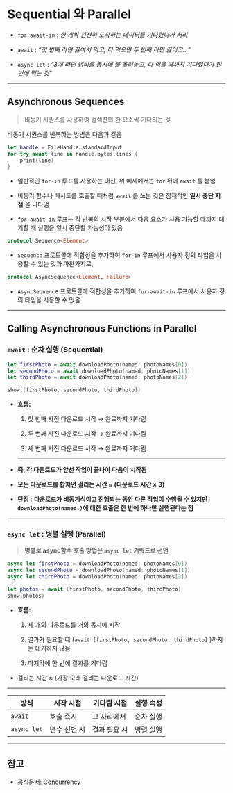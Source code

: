 # Sequential 와 Parallel

- `for await-in` : *한 개씩 천천히 도착하는 데이터를 기다렸다가 처리*

- `await` : *“첫 번째 라면 끓여서 먹고, 다 먹으면 두 번째 라면 끓이고…”*

- `async let` : *“3개 라면 냄비를 동시에 불 올려놓고, 다 익을 때까지 기다렸다가 한 번에 먹는 것”*

---

## Asynchronous Sequences

> 비동기 시퀀스를 사용하여 컬렉션의 한 요소씩 기다리는 것

비동기 시퀀스를 반복하는 방법은 다음과 같음

```swift
let handle = FileHandle.standardInput
for try await line in handle.bytes.lines {
    print(line)
}
```

- 일반적인 `for-in` 루프를 사용하는 대신, 위 예제에서는 `for` 뒤에 `await` 를 붙임

- 비동기 함수나 메서드를 호출할 때처럼 `await` 를 쓰는 것은 잠재적인 **일시 중단 지점** 을 나타냄

- `for-await-in` 루프는 각 반복의 시작 부분에서 다음 요소가 사용 가능할 때까지 대기할 때 실행을 일시 중단할 가능성이 있음

```swift
protocol Sequence<Element>
```

- `Sequence` 프로토콜에 적합성을 추가하여 `for-in` 루프에서 사용자 정의 타입을 사용할 수 있는 것과 마찬가지로,

```swift
protocol AsyncSequence<Element, Failure>
```

- `AsyncSequenc`e 프로토콜에 적합성을 추가하여 `for-await-in` 루프에서 사용자 정의 타입을 사용할 수 있음

---

## Calling Asynchronous Functions in Parallel

### `await` : 순차 실행 (Sequential)

```swift
let firstPhoto = await downloadPhoto(named: photoNames[0])
let secondPhoto = await downloadPhoto(named: photoNames[1])
let thirdPhoto = await downloadPhoto(named: photoNames[2])

show([firstPhoto, secondPhoto, thirdPhoto])
```

- **흐름:**

    1. 첫 번째 사진 다운로드 시작 → 완료까지 기다림

    2. 두 번째 사진 다운로드 시작 → 완료까지 기다림

    3. 세 번째 사진 다운로드 시작 → 완료까지 기다림

    ---

- **즉, 각 다운로드가 앞선 작업이 끝나야 다음이 시작됨**

- **모든 다운로드를 합치면 걸리는 시간 ≈ (다운로드 시간 × 3)**

- **단점** : **다운로드가 비동기식이고 진행되는 동안 다른 작업이 수행될 수 있지만 `downloadPhoto(named:)`에 대한 호출은 한 번에 하나만 실행된다는 점**


---

### `async let` : 병렬 실행 (Parallel)

> **병렬로 async함수 호출 방법은 `async let` 키워드로 선언**


```swift
async let firstPhoto = downloadPhoto(named: photoNames[0])
async let secondPhoto = downloadPhoto(named: photoNames[1])
async let thirdPhoto = downloadPhoto(named: photoNames[2])

let photos = await [firstPhoto, secondPhoto, thirdPhoto]
show(photos)
```

- **흐름:**

    1. 세 개의 다운로드를 거의 동시에 시작

    2. 결과가 필요할 때 (`await [firstPhoto, secondPhoto, thirdPhoto]` )까지는 대기하지 않음

    3. 마지막에 한 번에 결과를 기다림

- 걸리는 시간 ≈ (가장 오래 걸리는 다운로드 시간)

---

| 방식          | 시작 시점   | 기다림 시점  | 실행 속성 |
| ----------- | ------- | ------- | ----- |
| `await`     | 호출 즉시   | 그 자리에서  | 순차 실행 |
| `async let` | 변수 선언 시 | 결과 필요 시 | 병렬 실행 |

---

## 참고

- [공식문서: Concurrency](https://docs.swift.org/swift-book/documentation/the-swift-programming-language/concurrency/#Asynchronous-Sequences)
